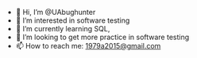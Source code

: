 - 👋 Hi, I’m @UAbughunter
- 👀 I’m interested in software testing
- 🌱 I’m currently learning SQL, 
- 💞️ I’m looking to get more practice in software testing
- 📫 How to reach me: 1979a2015@gmail.com

<!---
UAbughunter/UAbughunter is a ✨ special ✨ repository because its `README.md` (this file) appears on your GitHub profile.
You can click the Preview link to take a look at your changes.
--->
